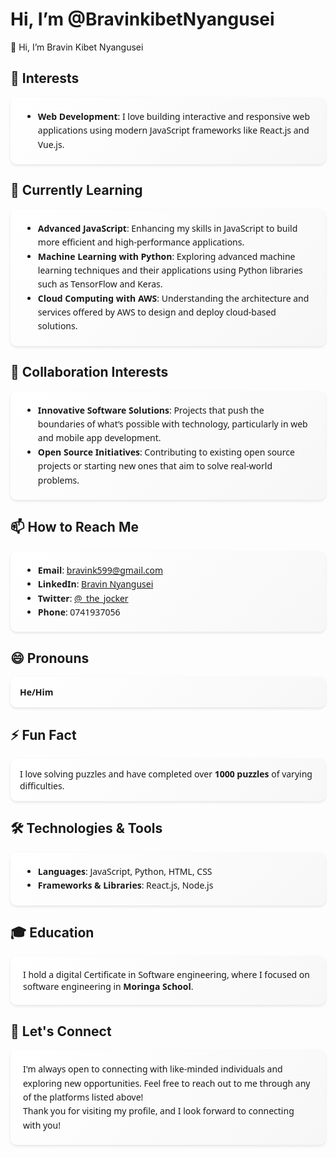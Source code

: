 # Hi, I’m @BravinkibetNyangusei

👋 Hi, I’m Bravin Kibet Nyangusei

## 👀 Interests

<div align="center">
  <div style="max-width:600px; background: linear-gradient(135deg, #ffffff, #f7f7f7); padding:20px; border-radius:10px; box-shadow: 0 2px 4px rgba(0,0,0,0.1); text-align:left; font-family: 'Segoe UI', sans-serif;">
    <ul style="line-height:1.6; margin:0;">
      <li><strong>Web Development</strong>: I love building interactive and responsive web applications using modern JavaScript frameworks like React.js and Vue.js.</li>
    </ul>
  </div>
</div>

## 🌱 Currently Learning

<div align="center">
  <div style="max-width:600px; background: linear-gradient(135deg, #ffffff, #f7f7f7); padding:20px; border-radius:10px; box-shadow: 0 2px 4px rgba(0,0,0,0.1); text-align:left; font-family: 'Segoe UI', sans-serif;">
    <ul style="line-height:1.6; margin:0;">
      <li><strong>Advanced JavaScript</strong>: Enhancing my skills in JavaScript to build more efficient and high-performance applications.</li>
      <li><strong>Machine Learning with Python</strong>: Exploring advanced machine learning techniques and their applications using Python libraries such as TensorFlow and Keras.</li>
      <li><strong>Cloud Computing with AWS</strong>: Understanding the architecture and services offered by AWS to design and deploy cloud-based solutions.</li>
    </ul>
  </div>
</div>

## 💞️ Collaboration Interests

<div align="center">
  <div style="max-width:600px; background: linear-gradient(135deg, #ffffff, #f7f7f7); padding:20px; border-radius:10px; box-shadow: 0 2px 4px rgba(0,0,0,0.1); text-align:left; font-family: 'Segoe UI', sans-serif;">
    <ul style="line-height:1.6; margin:0;">
      <li><strong>Innovative Software Solutions</strong>: Projects that push the boundaries of what’s possible with technology, particularly in web and mobile app development.</li>
      <li><strong>Open Source Initiatives</strong>: Contributing to existing open source projects or starting new ones that aim to solve real-world problems.</li>
    </ul>
  </div>
</div>

## 📫 How to Reach Me

<div align="center">
  <div style="max-width:600px; background: linear-gradient(135deg, #ffffff, #f7f7f7); padding:20px; border-radius:10px; box-shadow: 0 2px 4px rgba(0,0,0,0.1); text-align:left; font-family: 'Segoe UI', sans-serif;">
    <ul style="line-height:1.6; margin:0;">
      <li><strong>Email</strong>: <a href="mailto:bravink599@gmail.com">bravink599@gmail.com</a></li>
      <li><strong>LinkedIn</strong>: <a href="https://www.linkedin.com/in/bravin-nyangusei-450385309/">Bravin Nyangusei</a></li>
      <li><strong>Twitter</strong>: <a href="https://twitter.com/_the_jocker">@_the_jocker</a></li>
      <li><strong>Phone</strong>: 0741937056</li>
    </ul>
  </div>
</div>

## 😄 Pronouns

<div align="center">
  <div style="max-width:600px; background: linear-gradient(135deg, #ffffff, #f7f7f7); padding:15px; border-radius:10px; box-shadow: 0 2px 4px rgba(0,0,0,0.1); text-align:left; font-family: 'Segoe UI', sans-serif;">
    <p style="margin:0;"><strong>He/Him</strong></p>
  </div>
</div>

## ⚡ Fun Fact

<div align="center">
  <div style="max-width:600px; background: linear-gradient(135deg, #ffffff, #f7f7f7); padding:15px; border-radius:10px; box-shadow: 0 2px 4px rgba(0,0,0,0.1); text-align:left; font-family: 'Segoe UI', sans-serif;">
    <p style="margin:0;">I love solving puzzles and have completed over <strong>1000 puzzles</strong> of varying difficulties.</p>
  </div>
</div>

## 🛠️ Technologies & Tools

<div align="center">
  <div style="max-width:600px; background: linear-gradient(135deg, #ffffff, #f7f7f7); padding:20px; border-radius:10px; box-shadow: 0 2px 4px rgba(0,0,0,0.1); text-align:left; font-family: 'Segoe UI', sans-serif;">
    <ul style="line-height:1.6; margin:0;">
      <li><strong>Languages</strong>: JavaScript, Python, HTML, CSS</li>
      <li><strong>Frameworks & Libraries</strong>: React.js, Node.js</li>
    </ul>
  </div>
</div>

## 🎓 Education

<div align="center">
  <div style="max-width:600px; background: linear-gradient(135deg, #ffffff, #f7f7f7); padding:20px; border-radius:10px; box-shadow: 0 2px 4px rgba(0,0,0,0.1); text-align:left; font-family: 'Segoe UI', sans-serif;">
    <p style="margin:0;">I hold a digital Certificate in Software engineering, where I focused on software engineering in <strong>Moringa School</strong>.</p>
  </div>
</div>

## 💬 Let's Connect

<div align="center">
  <div style="max-width:600px; background: linear-gradient(135deg, #ffffff, #f7f7f7); padding:20px; border-radius:10px; box-shadow: 0 2px 4px rgba(0,0,0,0.1); text-align:left; font-family: 'Segoe UI', sans-serif;">
    <p style="line-height:1.6; margin:0;">I'm always open to connecting with like-minded individuals and exploring new opportunities. Feel free to reach out to me through any of the platforms listed above!</p>
    <p style="line-height:1.6; margin:0;">Thank you for visiting my profile, and I look forward to connecting with you!</p>
  </div>
</div>
